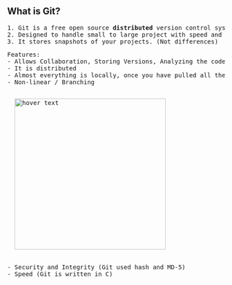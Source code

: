 <h2>What is Git?</h2>
<pre>
1. Git is a free open source <b>distributed</b> version control system.
2. Designed to handle small to large project with speed and efficiency.
3. It stores snapshots of your projects. (Not differences)
</pre>
<pre>
Features:
- Allows Collaboration, Storing Versions, Analyzing the code changes.
- It is distributed
- Almost everything is locally, once you have pulled all the code from server you can work on your local system.
- Non-linear / Branching
<p align="left">
  <img src="https://github.com/Anupriya1729/git-handbook/blob/main/images/Branches.png" width="350" title="hover text">
</p>
- Security and Integrity (Git used hash and MD-5)
- Speed (Git is written in C)
</pre>
